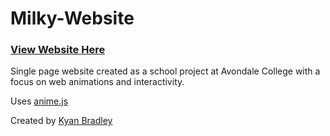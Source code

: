 # Milky-Website

### [View Website Here](https://bradley-kyan.github.io/Milky-Website/)

Single page website created as a school project at Avondale College with a focus on web animations and interactivity.

Uses [anime.js](https://github.com/juliangarnier/anime)


Created by [Kyan Bradley](https://github.com/bradley-kyan)
